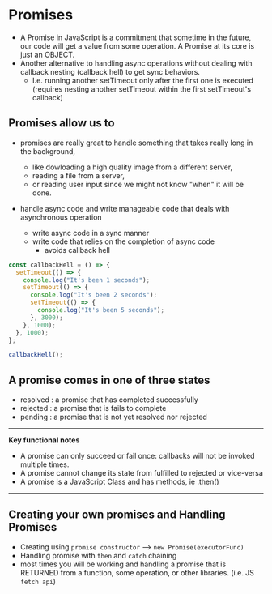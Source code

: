 # Promises
- A Promise in JavaScript is a commitment that sometime in the future, our code will get a value from some operation. A Promise at its core is just an OBJECT.
- Another alternative to handling async operations without dealing with callback nesting (callback hell) to get sync behaviors.
  - I.e. running another setTimeout only after the first one is executed (requires nesting another setTimeout within the first setTimeout's callback)

## Promises allow us to
- promises are really great to handle something that takes really long in the background, 
  - like dowloading a high quality image from a different server,
  - reading a file from a server,
  - or reading user input since we might not know "when" it will be done. 

- handle async code and write manageable code that deals with asynchronous operation
  - write async code in a sync manner
  - write code that relies on the completion of async code
    - avoids callback hell


```js
const callbackHell = () => {
  setTimeout(() => {
    console.log("It's been 1 seconds");
    setTimeout(() => {
      console.log("It's been 2 seconds");
      setTimeout(() => {
        console.log("It's been 5 seconds");
      }, 3000);
    }, 1000);
  }, 1000);
};

callbackHell();
```

## A promise comes in one of three states

- resolved : a promise that has completed successfully
- rejected : a promise that is fails to complete
- pending : a promise that is not yet resolved nor rejected

---
**Key functional notes**
- A promise can only succeed or fail once: callbacks will not be invoked multiple times.
- A promise cannot change its state from fulfilled to rejected or vice-versa
- A promise is a JavaScript Class and has methods, ie .then()

---

## Creating your own promises and Handling Promises
- Creating using `promise constructor` --> `new Promise(executorFunc)`
- Handling promise with `then` and `catch` chaining
- most times you will be working and handling a promise that is RETURNED from a function, some operation, or other libraries. (i.e. JS `fetch api`)

